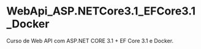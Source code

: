 # WebApi_ASP.NETCore3.1_EFCore3.1_Docker
Curso de Web API com ASP.NET CORE 3.1 + EF Core 3.1 e Docker.

